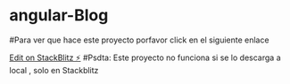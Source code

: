 # angular-Blog
#Para ver que hace este proyecto porfavor click en el siguiente enlace

[Edit on StackBlitz ⚡️](https://stackblitz.com/edit/angular-4kwmtk)
#Psdta: Este proyecto no funciona si se lo descarga a local , solo en Stackblitz
